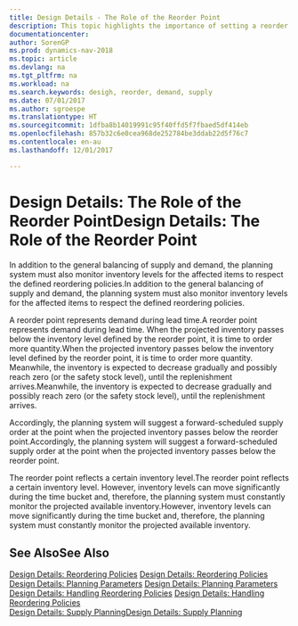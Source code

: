 ```yaml
---
title: Design Details - The Role of the Reorder Point
description: This topic highlights the importance of setting a reorder point, so that you when to order more inventory.
documentationcenter: 
author: SorenGP
ms.prod: dynamics-nav-2018
ms.topic: article
ms.devlang: na
ms.tgt_pltfrm: na
ms.workload: na
ms.search.keywords: desigh, reorder, demand, supply
ms.date: 07/01/2017
ms.author: sgroespe
ms.translationtype: HT
ms.sourcegitcommit: 1dfba8b14019991c95f40ffd5f7fbaed5df414eb
ms.openlocfilehash: 857b32c6e0cea968de252784be3ddab22d5f76c7
ms.contentlocale: en-au
ms.lasthandoff: 12/01/2017

---
```

# <a name="design-details-the-role-of-the-reorder-point"></a><span data-ttu-id="c9b58-103">Design Details: The Role of the Reorder Point</span><span class="sxs-lookup"><span data-stu-id="c9b58-103">Design Details: The Role of the Reorder Point</span></span>
<span data-ttu-id="c9b58-104">In addition to the general balancing of supply and demand, the planning system must also monitor inventory levels for the affected items to respect the defined reordering policies.</span><span class="sxs-lookup"><span data-stu-id="c9b58-104">In addition to the general balancing of supply and demand, the planning system must also monitor inventory levels for the affected items to respect the defined reordering policies.</span></span>  
  
<span data-ttu-id="c9b58-105">A reorder point represents demand during lead time.</span><span class="sxs-lookup"><span data-stu-id="c9b58-105">A reorder point represents demand during lead time.</span></span> <span data-ttu-id="c9b58-106">When the projected inventory passes below the inventory level defined by the reorder point, it is time to order more quantity.</span><span class="sxs-lookup"><span data-stu-id="c9b58-106">When the projected inventory passes below the inventory level defined by the reorder point, it is time to order more quantity.</span></span> <span data-ttu-id="c9b58-107">Meanwhile, the inventory is expected to decrease gradually and possibly reach zero (or the safety stock level), until the replenishment arrives.</span><span class="sxs-lookup"><span data-stu-id="c9b58-107">Meanwhile, the inventory is expected to decrease gradually and possibly reach zero (or the safety stock level), until the replenishment arrives.</span></span>  
  
<span data-ttu-id="c9b58-108">Accordingly, the planning system will suggest a forward-scheduled supply order at the point when the projected inventory passes below the reorder point.</span><span class="sxs-lookup"><span data-stu-id="c9b58-108">Accordingly, the planning system will suggest a forward-scheduled supply order at the point when the projected inventory passes below the reorder point.</span></span>  
  
<span data-ttu-id="c9b58-109">The reorder point reflects a certain inventory level.</span><span class="sxs-lookup"><span data-stu-id="c9b58-109">The reorder point reflects a certain inventory level.</span></span> <span data-ttu-id="c9b58-110">However, inventory levels can move significantly during the time bucket and, therefore, the planning system must constantly monitor the projected available inventory.</span><span class="sxs-lookup"><span data-stu-id="c9b58-110">However, inventory levels can move significantly during the time bucket and, therefore, the planning system must constantly monitor the projected available inventory.</span></span>  
  
## <a name="see-also"></a><span data-ttu-id="c9b58-111">See Also</span><span class="sxs-lookup"><span data-stu-id="c9b58-111">See Also</span></span>  
<span data-ttu-id="c9b58-112">[Design Details: Reordering Policies](design-details-reordering-policies.md) </span><span class="sxs-lookup"><span data-stu-id="c9b58-112">[Design Details: Reordering Policies](design-details-reordering-policies.md) </span></span>  
<span data-ttu-id="c9b58-113">[Design Details: Planning Parameters](design-details-planning-parameters.md) </span><span class="sxs-lookup"><span data-stu-id="c9b58-113">[Design Details: Planning Parameters](design-details-planning-parameters.md) </span></span>  
<span data-ttu-id="c9b58-114">[Design Details: Handling Reordering Policies](design-details-handling-reordering-policies.md) </span><span class="sxs-lookup"><span data-stu-id="c9b58-114">[Design Details: Handling Reordering Policies](design-details-handling-reordering-policies.md) </span></span>  
[<span data-ttu-id="c9b58-115">Design Details: Supply Planning</span><span class="sxs-lookup"><span data-stu-id="c9b58-115">Design Details: Supply Planning</span></span>](design-details-supply-planning.md)
